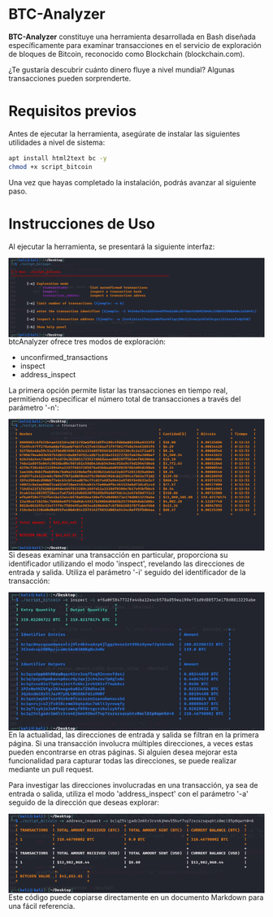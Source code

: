 # BTC-Analyzer

**BTC-Analyzer** constituye una herramienta desarrollada en Bash diseñada específicamente para examinar transacciones en el servicio de exploración de bloques de Bitcoin, reconocido como Blockchain (blockchain.com).

¿Te gustaría descubrir cuánto dinero fluye a nivel mundial? Algunas transacciones pueden sorprenderte.

# Requisitos previos

Antes de ejecutar la herramienta, asegúrate de instalar las siguientes utilidades a nivel de sistema:

```bash
apt install html2text bc -y
chmod +x script_bitcoin
```
Una vez que hayas completado la instalación, podrás avanzar al siguiente paso.

# Instrucciones de Uso
Al ejecutar la herramienta, se presentará la siguiente interfaz:

<p align="center">
<img src="Images/first.png"
	alt="First"
	style="float: left; margin-right: 10px;" />
</p>

btcAnalyzer ofrece tres modos de exploración:

* unconfirmed_transactions
* inspect
* address_inspect

La primera opción permite listar las transacciones en tiempo real, permitiendo especificar el número total de transacciones a través del parámetro '-n':

<p align="center">
<img src="Images/second.png"
	alt="First"
	style="float: left; margin-right: 10px;" />
</p>

Si deseas examinar una transacción en particular, proporciona su identificador utilizando el modo 'inspect', revelando las direcciones de entrada y salida. Utiliza el parámetro '-i' seguido del identificador de la transacción:

<p align="center">
<img src="Images/third.png"
	alt="First"
	style="float: left; margin-right: 10px;" />
</p>

En la actualidad, las direcciones de entrada y salida se filtran en la primera página. Si una transacción involucra múltiples direcciones, a veces estas pueden encontrarse en otras páginas. Si alguien desea mejorar esta funcionalidad para capturar todas las direcciones, se puede realizar mediante un pull request.

Para investigar las direcciones involucradas en una transacción, ya sea de entrada o salida, utiliza el modo 'address_inspect' con el parámetro '-a' seguido de la dirección que deseas explorar:

<p align="center">
<img src="Images/fourth.png"
	alt="First"
	style="float: left; margin-right: 10px;" />
</p>

Este código puede copiarse directamente en un documento Markdown para una fácil referencia.

